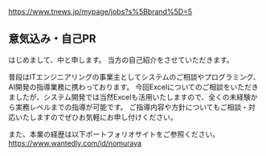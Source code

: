 https://www.tnews.jp/mypage/jobs?s%5Bbrand%5D=5

## 意気込み・自己PR
はじめまして、中と申します。
当方の自己紹介をさせていただきます。

普段はITエンジニアリングの事業主としてシステムのご相談やプログラミング、AI開発の指導業務に携わっております。
今回Excelについてのご相談をいただきましたが、システム開発では当然Excelも活用いたしますので、全くの未経験から実務レベルまでの指導が可能です。
ご指導内容や方針についてもご相談・対応いたしますのでぜひお気軽にお申し付けください。

また、本業の経歴は以下ポートフォリオサイトをご参照ください。
https://www.wantedly.com/id/nomuraya
